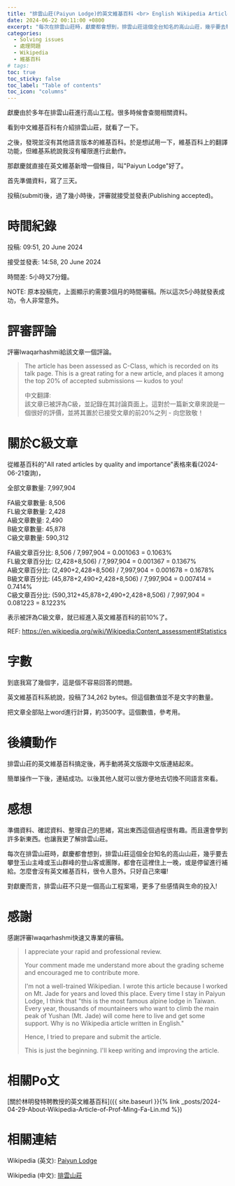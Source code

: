 ```yaml
---
title: "排雲山莊(Paiyun Lodge)的英文維基百科 <br> English Wikipedia Article of Paiyun Lodge"
date: 2024-06-22 00:11:00 +0800
excerpt: "每次在排雲山莊時，獻慶都會想到，排雲山莊這個全台知名的高山山莊，幾乎要去攀登玉山主峰或玉山群峰的登山客或團隊，都會在這裡住上一晚，或是停留進行補給。怎麼會沒有英文維基百科。於是就來寫一下了。"
categories:
  - Solving issues
  - 處理問題
  - Wikipedia
  - 維基百科
# tags:
toc: true
toc_sticky: false
toc_label: "Table of contents"
toc_icon: "columns"
---
```


獻慶由於多年在排雲山莊進行高山工程。很多時候會查閱相關資料。

看到中文維基百科有介紹排雲山莊，就看了一下。

之後，發現並沒有其他語言版本的維基百科。於是想試用一下，維基百科上的翻譯功能，但維基系統說我沒有權限進行此動作。

那獻慶就直接在英文維基新增一個條目，叫"Paiyun Lodge"好了。

首先準備資料，寫了三天。

投稿(submit)後，過了幾小時後，評審就接受並發表(Publishing accepted)。

# 時間紀錄

投稿: 09:51, 20 June 2024 

接受並發表: 14:58, 20 June 2024

時間差: 5小時又7分鐘。

NOTE: 原本投稿完，上面顯示約需要3個月的時間審稿。所以這次5小時就發表成功，令人非常意外。

# 評審評論

評審Iwaqarhashmi給該文章一個評論。

> The article has been assessed as C-Class, which is recorded on its talk page. This is a great rating for a new article, and places it among the top 20% of accepted submissions — kudos to you!
> 
> 中文翻譯:  
> 該文章已被評為C級，並記錄在其討論頁面上。這對於一篇新文章來說是一個很好的評價，並將其置於已接受文章的前20%之列 - 向您致敬！

<!--
評審的評論在這裡:  
https://en.wikipedia.org/wiki/User_talk:Hsienching#Your_submission_at_Articles_for_creation:_Paiyun_Lodge_has_been_accepted
-->

# 關於C級文章

從維基百科的"All rated articles by quality and importance"表格來看(2024-06-21查詢)，

全部文章數量: 7,997,904

FA級文章數量: 8,506  
FL級文章數量: 2,428  
A級文章數量: 2,490  
B級文章數量: 45,878  
C級文章數量: 590,312
 
FA級文章百分比: 8,506 / 7,997,904 = 0.001063 = 0.1063%  
FL級文章百分比: (2,428+8,506) / 7,997,904 = 0.001367 = 0.1367%  
A級文章百分比: (2,490+2,428+8,506) / 7,997,904 = 0.001678 = 0.1678%  
B級文章百分比: (45,878+2,490+2,428+8,506) / 7,997,904 = 0.007414 = 0.7414%  
C級文章百分比: (590,312+45,878+2,490+2,428+8,506) / 7,997,904 = 0.081223 = 8.1223%

表示被評為C級文章，就已經進入英文維基百科的前10%了。

REF: <https://en.wikipedia.org/wiki/Wikipedia:Content_assessment#Statistics>

# 字數

到底我寫了幾個字，這是個不容易回答的問題。

英文維基百科系統說，投稿了34,262 bytes。但這個數值並不是文字的數量。

把文章全部貼上word進行計算，約3500字。這個數值，參考用。

# 後續動作

排雲山莊的英文維基百科搞定後，再手動將英文版跟中文版連結起來。

簡單操作一下後，連結成功。以後其他人就可以很方便地去切換不同語言來看。

# 感想

準備資料、確認資料、整理自己的思緒，寫出東西這個過程很有趣。而且還會學到許多新東西。也讓我更了解排雲山莊。

每次在排雲山莊時，獻慶都會想到，排雲山莊這個全台知名的高山山莊，幾乎要去攀登玉山主峰或玉山群峰的登山客或團隊，都會在這裡住上一晚，或是停留進行補給。怎麼會沒有英文維基百科，很令人意外。只好自己來囉!

對獻慶而言，排雲山莊不只是一個高山工程案場，更多了些感情與生命的投入!

# 感謝

感謝評審Iwaqarhashmi快速又專業的審稿。

> I appreciate your rapid and professional review.
> 
> Your comment made me understand more about the grading scheme and encouraged me to contribute more.
> 
> I'm not a well-trained Wikipedian. I wrote this article because I worked on Mt. Jade for years and loved this place. Every time I stay in Paiyun Lodge, I think that "this is the most famous alpine lodge in Taiwan. Every year, thousands of mountaineers who want to climb the main peak of Yushan (Mt. Jade) will come here to live and get some support. Why is no Wikipedia article written in English."
> 
> Hence, I tried to prepare and submit the article.
> 
> This is just the beginning. I'll keep writing and improving the article.

# 相關Po文

[關於林明發特聘教授的英文維基百科]({{ site.baseurl }}{% link _posts/2024-04-29-About-Wikipedia-Article-of-Prof-Ming-Fa-Lin.md %})

# 相關連結

Wikipedia (英文): [Paiyun Lodge](https://en.wikipedia.org/wiki/Paiyun_Lodge)

Wikipedia (中文): [排雲山莊](https://zh.wikipedia.org/wiki/%E6%8E%92%E9%9B%B2%E5%B1%B1%E8%8E%8A)